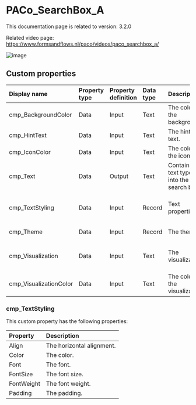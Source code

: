 # PACo_SearchBox_A

This documentation page is related to version: 3.2.0

Related video page: https://www.formsandflows.nl/paco/videos/paco_searchbox_a/

![image](https://github.com/formsandflows/PACo/assets/35654198/98e938bd-45cc-44f2-abdc-7ffcc0ca5aa0)

## Custom properties

| Display name | Property type | Property definition | Data type | Description | Memo
| :--- | :--- | :--- | :--- | :--- | :--- |
| cmp_BackgroundColor | Data | Input | Text | The color of the background. | |
| cmp_HintText | Data | Input | Text | The hint text. | |
| cmp_IconColor | Data | Input | Text | The color of the icons. | |
| cmp_Text | Data | Output | Text | Contains the text typed into the search box. | |
| cmp_TextStyling | Data | Input | Record | Text properties. | See the documention about cmp_TextStyling below. |
| cmp_Theme | Data | Input | Record | The theme. | See the documention on theming. |
| cmp_Visualization | Data | Input | Text | The visualization. | See the documention of PACo canvas component PACo_Visualization_A. |
| cmp_VisualizationColor | Data | Input | Text | The color of the visualization. | |

### cmp_TextStyling
This custom property has the following properties:

| Property | Description |
| :--- | :--- |
| Align | The horizontal alignment. |
| Color | The color. |
| Font | The font. |
| FontSize | The font size. |
| FontWeight | The font weight. |
| Padding | The padding. |
